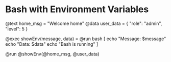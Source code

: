 # Bash with Environment Variables

@text home_msg = "Welcome home"
@data user_data = { "role": "admin", "level": 5 }

@exec showEnv(message, data) = @run bash [
  echo "Message: $message"
  echo "Data: $data"
  echo "Bash is running"
]

@run @showEnv(@home_msg, @user_data)